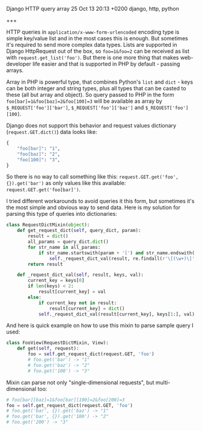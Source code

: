 Django HTTP query array
25 Oct 13 20:13 +0200
django, http, python

+++

HTTP queries in `application/x-www-form-urlencoded` encoding type is simple key/value list and in the most cases this is enough. But sometimes it's required to send more complex data types. Lists are supported in Django HttpRequest out of the box, so `foo=1&foo=2` can be received as list with `request.get_list('foo')`. But there is one more thing that makes web-developer life easier and that is supported in PHP by default - passing arrays.

Array in PHP is powerful type, that combines Python's `list` and `dict` - keys can be both integer and string types, plus all types that can be casted to these (all but array and object). So query passed to PHP in the form `foo[bar]=1&foo[baz]=2&foo[100]=3` will be available as array by `$_REQUEST['foo']['bar']`, `$_REQUEST['foo']['baz']` and `$_REQUEST['foo'][100]`.

Django does not support this behavior and request values dictionary (`request.GET.dict()`) data looks like:

```python
{
    "foo[bar]": "1",
    "foo[baz]": "2",
    "foo[100]": "3",
}
```

So there is no way to call something like this: `request.GET.get('foo', {}).get('bar')` as only values like this available: `request.GET.get('foo[bar]')`.

I tried different workarounds to avoid queries it this form, but sometimes it's the most simple and obvious way to send data. Here is my solution for parsing this type of queries into dictionaries:

```python
class RequestDictMixin(object):
    def get_request_dict(self, query_dict, param):
        result = dict()
        all_params = query_dict.dict()
        for str_name in all_params:
            if str_name.startswith(param + '[') and str_name.endswith(']'):
                self._request_dict_val(result, re.findall(r'\[(\w+)\]', str_name), all_params.get(str_name))
        return result

    def _request_dict_val(self, result, keys, val):
        current_key = keys[0]
        if len(keys) < 2:
            result[current_key] = val
        else:
            if current_key not in result:
                result[current_key] = dict()
            self._request_dict_val(result[current_key], keys[1:], val)
```

And here is quick example on how to use this mixin to parse sample query I used:

```python
class FooView(RequestDictMixin, View):
    def get(self, request):
        foo = self.get_request_dict(request.GET, 'foo')
        # foo.get('bar') -> "1"
        # foo.get('baz') -> "2"
        # foo.get('100') -> "3"
```

Mixin can parse not only "single-dimensional requests", but multi-dimensional too:

```python
# foo[bar][baz]=1&foo[bar][100]=2&foo[200]=3
foo = self.get_request_dict(request.GET, 'foo')
# foo.get('bar', {}).get('baz') -> "1"
# foo.get('bar', {}).get('100') -> "2"
# foo.get('200') -> "3"
```
